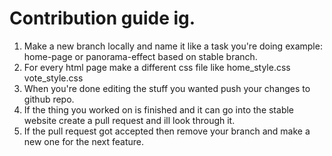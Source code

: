 # Contribution guide ig.
1. Make a new branch locally and name it like a task you're doing example: home-page or panorama-effect based on stable branch.
2. For every html page make a different css file like home_style.css vote_style.css
3. When you're done editing the stuff you wanted push your changes to github repo.
4. If the thing you worked on is finished and it can go into the stable website create a pull request and ill look through it.
5. If the pull request got accepted then remove your branch and make a new one for the next feature.

